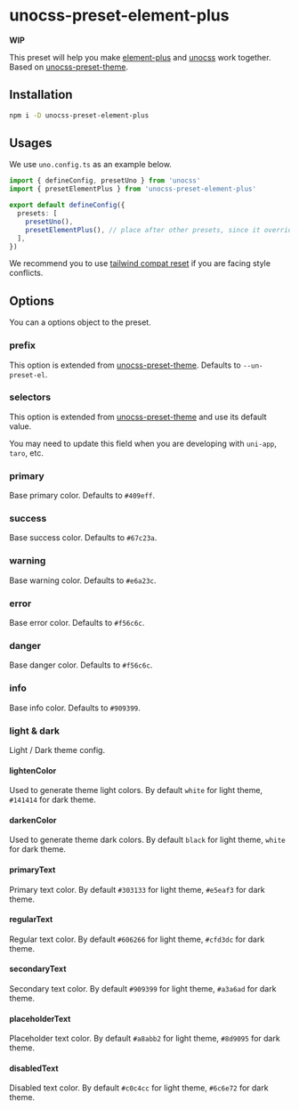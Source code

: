 # unocss-preset-element-plus

**WIP**

This preset will help you make [element-plus](https://element-plus.org/) and [unocss](https://unocss.dev/) work together. Based on [unocss-preset-theme](https://github.com/Dunqing/unocss-preset-theme).

## Installation

```bash
npm i -D unocss-preset-element-plus
```

## Usages

We use `uno.config.ts` as an example below.

```ts
import { defineConfig, presetUno } from 'unocss'
import { presetElementPlus } from 'unocss-preset-element-plus'

export default defineConfig({
  presets: [
    presetUno(),
    presetElementPlus(), // place after other presets, since it overrides some values by default
  ],
})
```

We recommend you to use [tailwind compat reset](https://unocss.dev/guide/style-reset#tailwind-compat) if you are facing style conflicts.

## Options

You can a options object to the preset.

### prefix

This option is extended from [unocss-preset-theme](https://github.com/Dunqing/unocss-preset-theme). Defaults to `--un-preset-el`.

### selectors

This option is extended from [unocss-preset-theme](https://github.com/Dunqing/unocss-preset-theme) and use its default value.

You may need to update this field when you are developing with `uni-app`, `taro`, etc.

### primary

Base primary color. Defaults to `#409eff`.

### success

Base success color. Defaults to `#67c23a`.

### warning

Base warning color. Defaults to `#e6a23c`.

### error

Base error color. Defaults to `#f56c6c`.

### danger

Base danger color. Defaults to `#f56c6c`.

### info

Base info color. Defaults to `#909399`.

### light & dark

Light / Dark theme config.

#### lightenColor

Used to generate theme light colors. By default `white` for light theme, `#141414` for dark theme.

#### darkenColor

Used to generate theme dark colors. By default `black` for light theme, `white` for dark theme.

#### primaryText

Primary text color. By default `#303133` for light theme, `#e5eaf3` for dark theme.

#### regularText

Regular text color. By default `#606266` for light theme, `#cfd3dc` for dark theme.

#### secondaryText

Secondary text color. By default `#909399` for light theme, `#a3a6ad` for dark theme.

#### placeholderText

Placeholder text color. By default `#a8abb2` for light theme, `#8d9095` for dark theme.

#### disabledText

Disabled text color. By default `#c0c4cc` for light theme, `#6c6e72` for dark theme.
